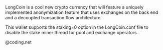 LongCoin is a cool new crypto currency that will feature a uniquely implemented anonymization feature that uses exchanges on the back end and a decoupled transaction flow architecture.

This wallet supports the staking=0 option in the LongCoin.conf file to disable the stake miner thread for pool and exchange operators.

@coding.net
